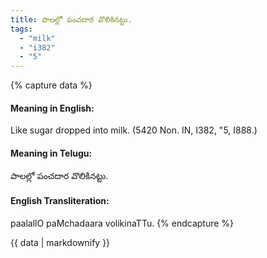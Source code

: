 ```yaml
---
title: పాలల్లో పంచదార వొలికినట్టు.
tags:
  - "milk"
  - "i382"
  - "5"
---
```


{% capture data %}
#### Meaning in English:
Like sugar dropped into milk.
(5420 Non. IN, I382, "5, I888.)

#### Meaning in Telugu:
పాలల్లో పంచదార వొలికినట్టు.

#### English Transliteration:
paalallO paMchadaara volikinaTTu.
{% endcapture %}

{{ data | markdownify }}

